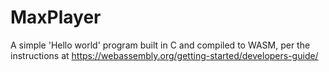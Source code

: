 # MaxPlayer
A simple 'Hello world' program built in C and compiled to WASM, per the instructions at https://webassembly.org/getting-started/developers-guide/